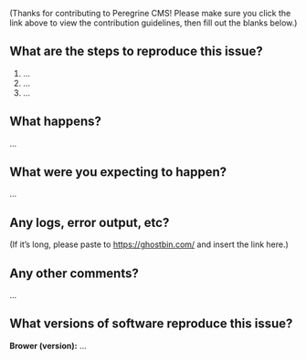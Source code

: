 (Thanks for contributing to Peregrine CMS! Please make sure you click the link above to view the contribution guidelines, then fill out the blanks below.)

What are the steps to reproduce this issue?
-------------------------------------------
1. …
2. …
3. …

What happens?
-------------
…

What were you expecting to happen?
----------------------------------
…

Any logs, error output, etc?
----------------------------
(If it’s long, please paste to https://ghostbin.com/ and insert the link here.)


Any other comments?
-------------------
…

What versions of software reproduce this issue?
----------------------------------------
**Brower (version):** …
